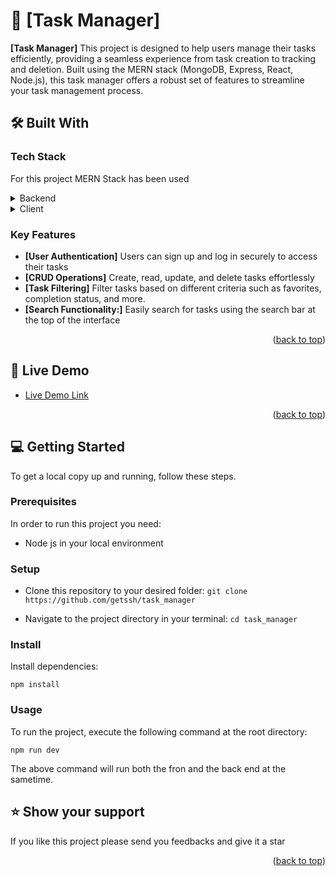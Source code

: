 <a name="readme-top"></a>
<!-- PROJECT DESCRIPTION -->

# 📖 [Task Manager] <a name="about-project"></a>

**[Task Manager]** This project is designed to help users manage their tasks efficiently, providing a seamless experience from task creation to tracking and deletion. Built using the MERN stack (MongoDB, Express, React, Node.js), this task manager offers a robust set of features to streamline your task management process.

## 🛠 Built With <a name="built-with"></a>

### Tech Stack <a name="tech-stack"></a>

For this project MERN Stack has been used

<details>
  <summary>Backend</summary>
  <ul>
    <li>Node.js with Express for server-side logic.</li>
    <li>MongoDB for storing task and user data.</li>
    <li>Security measures implemented using bcrypt for password hashing and JSON Web Tokens (JWT) for authentication.</li>
  </ul>
</details>

<details>
  <summary>Client</summary>
  <ul>
    <li>React.js for building a dynamic and responsive user interface.</li>
    <li>Redux for state management, ensuring seamless data flow across components.</li>
  </ul>
</details>

<!-- Features -->

### Key Features <a name="key-features"></a>

- **[User Authentication]** Users can sign up and log in securely to access their tasks
- **[CRUD Operations]** Create, read, update, and delete tasks effortlessly
- **[Task Filtering]** Filter tasks based on different criteria such as favorites, completion status, and more.
- **[Search Functionality:]** Easily search for tasks using the search bar at the top of the interface

<p align="right">(<a href="#readme-top">back to top</a>)</p>

<!-- LIVE DEMO -->

## 🚀 Live Demo <a name="live-demo"></a>

- <a href="https://task-manager-client-blush.vercel.app/">Live Demo Link</a>

<p align="right">(<a href="#readme-top">back to top</a>)</p>

<!-- GETTING STARTED -->

## 💻 Getting Started <a name="getting-started"></a>

To get a local copy up and running, follow these steps.

### Prerequisites

In order to run this project you need:

- Node js in your local environment

### Setup

- Clone this repository to your desired folder:
``` git clone https://github.com/getssh/task_manager ```

- Navigate to the project directory in your terminal:
``` cd task_manager ```

### Install

Install dependencies:

``` npm install ```

### Usage

To run the project, execute the following command at the root directory:

``` npm run dev ```

The above command will run both the fron and the back end at the sametime.



<!-- SUPPORT -->

## ⭐️ Show your support <a name="support"></a>

If you like this project please send you feedbacks and give it a star

<p align="right">(<a href="#readme-top">back to top</a>)</p>

